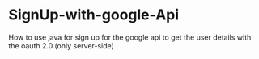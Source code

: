# SignUp-with-google-Api
How to use java for sign up for the google api to get the user details with the oauth 2.0.(only server-side)
